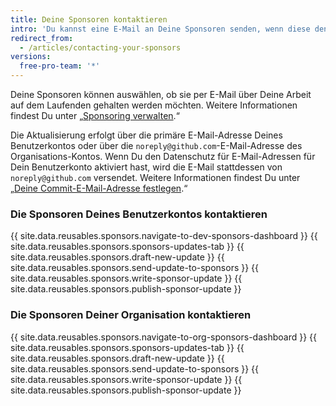 ```yaml
---
title: Deine Sponsoren kontaktieren
intro: 'Du kannst eine E-Mail an Deine Sponsoren senden, wenn diese den Erhalt von Aktualisierungen zu Deiner Arbeit abonniert haben.'
redirect_from:
  - /articles/contacting-your-sponsors
versions:
  free-pro-team: '*'
---
```


Deine Sponsoren können auswählen, ob sie per E-Mail über Deine Arbeit auf dem Laufenden gehalten werden möchten. Weitere Informationen findest Du unter „[Sponsoring verwalten](/articles/managing-your-sponsorship).“

Die Aktualisierung erfolgt über die primäre E-Mail-Adresse Deines Benutzerkontos oder über die `noreply@github.com`-E-Mail-Adresse des Organisations-Kontos. Wenn Du den Datenschutz für E-Mail-Adressen für Dein Benutzerkonto aktiviert hast, wird die E-Mail stattdessen von `noreply@github.com` versendet. Weitere Informationen findest Du unter „[Deine Commit-E-Mail-Adresse festlegen](/articles/setting-your-commit-email-address).“

### Die Sponsoren Deines Benutzerkontos kontaktieren

{{ site.data.reusables.sponsors.navigate-to-dev-sponsors-dashboard }}
{{ site.data.reusables.sponsors.sponsors-updates-tab }}
{{ site.data.reusables.sponsors.draft-new-update }}
{{ site.data.reusables.sponsors.send-update-to-sponsors }}
{{ site.data.reusables.sponsors.write-sponsor-update }}
{{ site.data.reusables.sponsors.publish-sponsor-update }}

### Die Sponsoren Deiner Organisation kontaktieren

{{ site.data.reusables.sponsors.navigate-to-org-sponsors-dashboard }}
{{ site.data.reusables.sponsors.sponsors-updates-tab }}
{{ site.data.reusables.sponsors.draft-new-update }}
{{ site.data.reusables.sponsors.send-update-to-sponsors }}
{{ site.data.reusables.sponsors.write-sponsor-update }}
{{ site.data.reusables.sponsors.publish-sponsor-update }}
